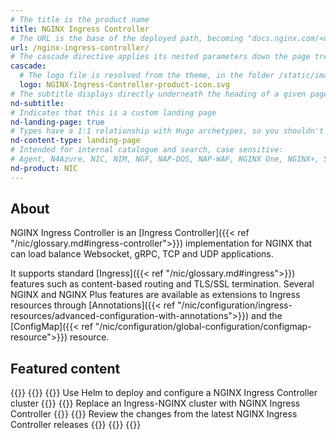 ```yaml
---
# The title is the product name
title: NGINX Ingress Controller
# The URL is the base of the deployed path, becoming "docs.nginx.com/<url>/<other-pages>"
url: /nginx-ingress-controller/
# The cascade directive applies its nested parameters down the page tree until overwritten
cascade:
  # The logo file is resolved from the theme, in the folder /static/images/icons/
  logo: NGINX-Ingress-Controller-product-icon.svg
# The subtitle displays directly underneath the heading of a given page
nd-subtitle: 
# Indicates that this is a custom landing page
nd-landing-page: true
# Types have a 1:1 relationship with Hugo archetypes, so you shouldn't need to change this
nd-content-type: landing-page
# Intended for internal catalogue and search, case sensitive:
# Agent, N4Azure, NIC, NIM, NGF, NAP-DOS, NAP-WAF, NGINX One, NGINX+, Solutions, Unit
nd-product: NIC
---
```


## About

NGINX Ingress Controller is an [Ingress Controller]({{< ref "/nic/glossary.md#ingress-controller">}}) implementation for NGINX that can load balance Websocket, gRPC, TCP and UDP applications. 

It supports standard [Ingress]({{< ref "/nic/glossary.md#ingress">}}) features such as content-based routing and TLS/SSL termination. Several NGINX and NGINX Plus features are available as extensions to Ingress resources through [Annotations]({{< ref "/nic/configuration/ingress-resources/advanced-configuration-with-annotations">}}) and the [ConfigMap]({{< ref "/nic/configuration/global-configuration/configmap-resource">}}) resource.

## Featured content

{{<card-layout>}}
  {{<card-section showAsCards="true" isFeaturedSection="true">}}
    {{<card title="Install NGINX Ingress Controller with Helm" titleUrl="/nginx-ingress-controller/installation/installing-nic/installation-with-helm">}}
      Use Helm to deploy and configure a NGINX Ingress Controller cluster
    {{</card>}}
    {{<card title="Migrate from Ingress-NGINX Controller" titleUrl="/nginx-ingress-controller/installation/ingress-nginx">}}
      Replace an Ingress-NGINX cluster with NGINX Ingress Controller
    {{</card>}}
    {{<card title="Changelog" titleUrl="/nginx-ingress-controller/changelog">}}
      Review the changes from the latest NGINX Ingress Controller releases
    {{</card>}}
  {{</card-section>}}
{{</card-layout>}}